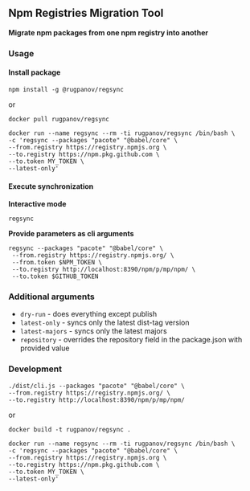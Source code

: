 ## Npm Registries Migration Tool

**Migrate npm packages from one npm registry into another**

### Usage

#### Install package
```shell
npm install -g @rugpanov/regsync
```
or
```shell
docker pull rugpanov/regsync

docker run --name regsync --rm -ti rugpanov/regsync /bin/bash \
-c 'regsync --packages "pacote" "@babel/core" \
--from.registry https://registry.npmjs.org \
--to.registry https://npm.pkg.github.com \
--to.token MY_TOKEN \
--latest-only'
```
#### Execute synchronization
**Interactive mode**
```shell
regsync
```
**Provide parameters as cli arguments**
```shell
regsync --packages "pacote" "@babel/core" \
 --from.registry https://registry.npmjs.org/ \
 --from.token $NPM_TOKEN \
 --to.registry http://localhost:8390/npm/p/mp/npm/ \
 --to.token $GITHUB_TOKEN
```


### Additional arguments
* `dry-run` - does everything except publish
* `latest-only` - syncs only the latest dist-tag version
* `latest-majors` - syncs only the latest majors
* `repository` - overrides the repository field in the package.json with provided value


### Development
```shell
./dist/cli.js --packages "pacote" "@babel/core" \
--from.registry https://registry.npmjs.org/ \
--to.registry http://localhost:8390/npm/p/mp/npm/ 
```
or
```shell
docker build -t rugpanov/regsync .

docker run --name regsync --rm -ti rugpanov/regsync /bin/bash \
-c 'regsync --packages "pacote" "@babel/core" \
--from.registry https://registry.npmjs.org \
--to.registry https://npm.pkg.github.com \
--to.token MY_TOKEN \
--latest-only'
```
